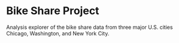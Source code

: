 # Bike Share Project
Analysis explorer of the bike share data from three major U.S. cities Chicago, Washington, and New York City.
